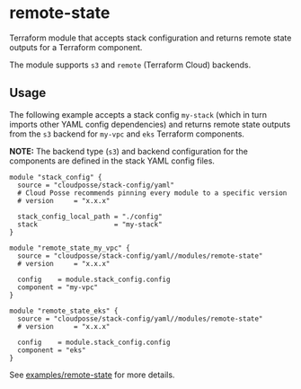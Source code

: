 # remote-state

Terraform module that accepts stack configuration and returns remote state outputs for a Terraform component.

The module supports `s3` and `remote` (Terraform Cloud) backends.

## Usage

The following example accepts a stack config `my-stack` (which in turn imports other YAML config dependencies)
and returns remote state outputs from the `s3` backend for `my-vpc` and `eks` Terraform components.

__NOTE:__ The backend type (`s3`) and backend configuration for the components are defined in the stack YAML config files.

  ```hcl
  module "stack_config" {
    source = "cloudposse/stack-config/yaml"
    # Cloud Posse recommends pinning every module to a specific version
    # version     = "x.x.x"

    stack_config_local_path = "./config"
    stack                   = "my-stack"
  }

  module "remote_state_my_vpc" {
    source = "cloudposse/stack-config/yaml//modules/remote-state"
    # version     = "x.x.x"

    config    = module.stack_config.config
    component = "my-vpc"
  }

  module "remote_state_eks" {
    source = "cloudposse/stack-config/yaml//modules/remote-state"
    # version     = "x.x.x"

    config    = module.stack_config.config
    component = "eks"
  }
  ```

See [examples/remote-state](../../examples/remote-state) for more details.
